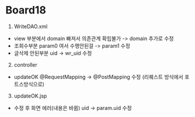 # Board18

1. WriteDAO.xml
- view 부분에서 domain 빠져서 의존관계 확립불가 -> domain 추가로 수정
- 조회수부분 param0 여서 수행안된걸 -> param1 수정
- 글삭제 안된부분 uid -> wr_uid 수정

2. controller
- updateOK @RequestMapping -> @PostMapping 수정 (리퀘스트 방식에서 포트스방식으로)

3. updateOK.jsp
- 수정 후 화면 에러(내용은 바뀜) uid -> param.uid 수정
